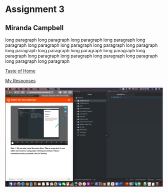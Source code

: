 # Assignment 3
## Miranda Campbell

long paragraph long paragraph long paragraph long paragraph long paragraph long paragraph long paragraph long paragraph long paragraph long paragraph long paragraph long paragraph long paragraph long paragraph long paragraph long paragraph long paragraph long paragraph long paragraph long paragraph

[Taste of Home](https://www.tasteofhome.com)

[My Responses](./responses.txt)

![My Screenshot](./images/Screenshot.png)

